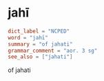 # jahī

``` toml
dict_label = "NCPED"
word = "jahī"
summary = "of jahati"
grammar_comment = "aor. 3 sg"
see_also = ["jahati"]
```

of jahati

